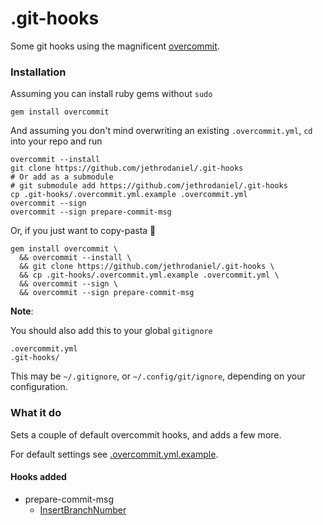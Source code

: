 # .git-hooks

Some git hooks using the magnificent [overcommit](https://github.com/sds/overcommit).

### Installation

Assuming you can install ruby gems without `sudo`

```
gem install overcommit
```

And assuming you don't mind overwriting an existing `.overcommit.yml`,
`cd` into your repo and run

```
overcommit --install
git clone https://github.com/jethrodaniel/.git-hooks
# Or add as a submodule
# git submodule add https://github.com/jethrodaniel/.git-hooks
cp .git-hooks/.overcommit.yml.example .overcommit.yml
overcommit --sign
overcommit --sign prepare-commit-msg
```

Or, if you just want to copy-pasta :spaghetti:

```
gem install overcommit \
  && overcommit --install \
  && git clone https://github.com/jethrodaniel/.git-hooks \
  && cp .git-hooks/.overcommit.yml.example .overcommit.yml \
  && overcommit --sign \
  && overcommit --sign prepare-commit-msg
```

**Note**:

You should also add this to your global `gitignore`

```
.overcommit.yml
.git-hooks/
```

This may be `~/.gitignore`, or `~/.config/git/ignore`, depending on your configuration.

### What it do

Sets a couple of default overcommit hooks, and adds a few more.

For default settings see [.overcommit.yml.example](.overcommit.yml.example).

#### Hooks added

- prepare-commit-msg
  - [InsertBranchNumber](prepare_commit_msg/insert_branch_number.rb)
